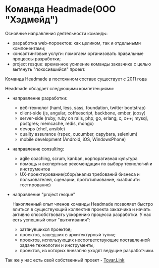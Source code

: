 Команда Headmade(ООО "Хэдмейд")
===
  
  
Основные направления деятельности команды:

- разработка web-пороектов: как целиком, так и отдельными компонентами;
- консалтинговые услуги: помогаем организовать правильные процессы разработки;
- project resque: временное усиление команды заказчика с целью вытянуть "покосившийся" проект.


Команда Headmade в постоянном составе существует с 2011 года

Headmade обладает следующими компетенциями:

- направление разработки:
    - веб-технолог (haml, less, sass, foundation, twitter bootstrap)
    - client-side (js, angular, coffeescript, backbone, ember, joosy)
    - server-side (ruby, ruby on rails, php; go, erlang, c, c++; mysql, postgres; memcache, redis, mongo)
    - devops (chef, ansible)
    - quality assurance (rspec, cucumber, capybara, selenium)
    - mobile development (Android, iOS, WindowsPhone)
  
  

- направление consulting:
    - agile coaching, scrum, kanban, корпоративная культура
    - помощь и экспертные рекомендации по выбору технологий и инструментов
    - UX-проектирование(сбор/анализ требований бизнеса и пользователей, сценарии, прототипиование, юзабилити тестирование)
  
  

- направление "project resque"
    
    Накопленный опыт членов команды Headmade позволяет быстро влиться в существующий коллектив проекта заказчика и начать активно способствовать ускорению процесса разработки.
    У нас есть успешный опыт "вытягивания":

    - затянувшихся проектов;
    - проектов, зашедших в архитектурный тупик;
    - проектов, использующих несоответствующие поставленной задаче технологии и инструменты;
    - проектов, из которых внезапно уходят ведущие разработчики.

Так же у нас есть свой собственный проект - [Tovar.Link](https://tovar.link)
